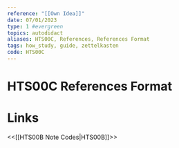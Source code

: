 ```yaml
---
reference: "[[Own Idea]]"
date: 07/01/2023
type: 1 #evergreen
topics: autodidact
aliases: HTS00C, References, References Format
tags: how_study, guide, zettelkasten
code: HTS00C
---
```

# HTS00C References Format


# Links
<<[[HTS00B Note Codes|HTS00B]]>>
